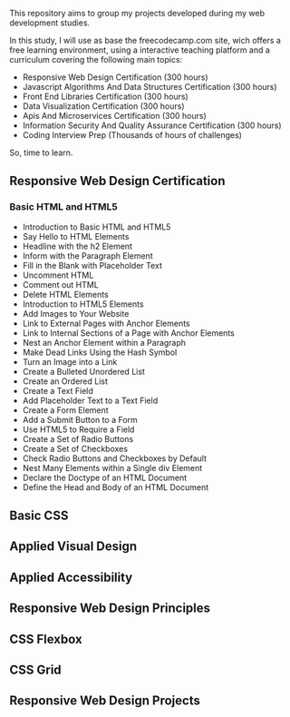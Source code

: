 This repository aims to group my projects developed during my web development
studies.

In this study, I will use as base the freecodecamp.com site, wich offers a
free learning environment, using a interactive teaching platform and a 
curriculum covering the following main topics:

- Responsive Web Design Certification (300 hours)
- Javascript Algorithms And Data Structures Certification (300 hours)
- Front End Libraries Certification (300 hours)
- Data Visualization Certification (300 hours)
- Apis And Microservices Certification (300 hours)
- Information Security And Quality Assurance Certification (300 hours)
- Coding Interview Prep (Thousands of hours of challenges)

So, time to learn.

## Responsive Web Design Certification

### Basic HTML and HTML5

- Introduction to Basic HTML and HTML5
- Say Hello to HTML Elements
- Headline with the h2 Element
- Inform with the Paragraph Element
- Fill in the Blank with Placeholder Text
- Uncomment HTML
- Comment out HTML
- Delete HTML Elements
- Introduction to HTML5 Elements
- Add Images to Your Website
- Link to External Pages with Anchor Elements
- Link to Internal Sections of a Page with Anchor Elements
- Nest an Anchor Element within a Paragraph
- Make Dead Links Using the Hash Symbol
- Turn an Image into a Link
- Create a Bulleted Unordered List
- Create an Ordered List
- Create a Text Field
- Add Placeholder Text to a Text Field
- Create a Form Element
- Add a Submit Button to a Form
- Use HTML5 to Require a Field
- Create a Set of Radio Buttons
- Create a Set of Checkboxes
- Check Radio Buttons and Checkboxes by Default
- Nest Many Elements within a Single div Element
- Declare the Doctype of an HTML Document
- Define the Head and Body of an HTML Document
	
## Basic CSS
## Applied Visual Design
## Applied Accessibility
## Responsive Web Design Principles
## CSS Flexbox
## CSS Grid
## Responsive Web Design Projects